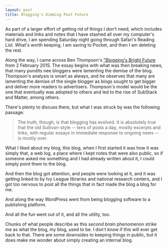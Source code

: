 ```yaml
---
layout: post
title: Blogging's Dimming Past Future
---
```


As part of a larger effort of getting rid of things I don't need, which includes materials and links and notes that I have stashed all over my computer's hard drive, I am spending Saturday night going through Safari's Reading List. What's worth keeping, I am saving to Pocket, and then I am deleting the rest. 

Along the way, I came across Ben Thompson's ["Blogging's Bright Future](https://stratechery.com/2015/bloggings-bright-future/) from 2 February 2015. The essay begins with what was then breaking news, that many pundits nee bloggers were lamenting the demise of the blog. Thompson's analysis is smart as always, and he observes that many are lamenting the demise of the single blogger as blogs sought to get bigger and deliver more readers to advertisers. Thompson's model would be the one that eventually was adopted to others and led to the rise of SubStack and Matter, among others. 

There's plenty to discuss there, but what I was struck by was the following passage: 

> The truth, though, is that blogging has evolved. It is absolutely true that the old Sullivan-style -- tens of posts a day, mostly excerpts and links, with regular essays in immediate response to ongoing news -- is mostly over.

What I liked about my blog, this blog, when I first started it was how it was simply that, a web log, a place where I kept notes that were also public, so if someone asked me something and I had already written about it, I could simply point them to the blog.

And then the blog got attention, and people were looking at it, and it was getting linked to by Ivy League libraries and national research centers, and I got too nervous to post all the things that in fact made the blog a blog for me. 

And along the way WordPress went from being blogging software to a publishing platform. 

And all the fun went out of it, and all the utility, too.

Chunks of what people describe as this *second brain* phenomenon strike me as what the blog, my blog, used to be. I don't know if this will ever get back to that. There are some downsides to keeping things in public, but it does make me wonder about simply creating an internal blog. 